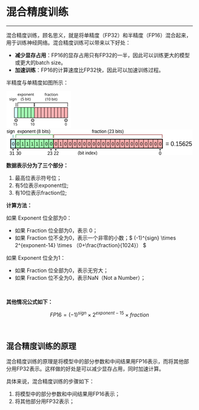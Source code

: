# 混合精度训练

---

混合精度训练，顾名思义，就是将单精度（FP32）和半精度（FP16）混合起来，用于训练神经网络。混合精度训练可以带来以下好处：

- **减少显存占用**：FP16的显存占用只有FP32的一半，因此可以训练更大的模型或更大的batch size。
- **加速训练**：FP16的计算速度比FP32快，因此可以加速训练过程。

半精度与单精度如图所示：


<img src='/NLP review/assets/float16.png' style="width: auto; height: 100px;">
<img src='/NLP review/assets/float32.png' style="width: auto; height: 70px;">

<br>

**数据表示分为了三个部分：**
1. 最高位表示符号位；
2. 有5位表示exponent位;
3. 有10位表示fraction位;


**计算方法：**

如果 Exponent 位全部为0：

- 如果 Fraction 位全部为0，表示 0；
- 如果 Fraction 位不全为0，表示一个非零的小数；$
(-1)^{sign} \times 2^{exponent-14} \times （0+\frac{fraction}{1024}）
$

如果 Exponent 位全为1：

- 如果 Fraction 位全部为0，表示无穷大；
- 如果 Fraction 位不全为0，表示NaN（Not a Number）；

<br>

**其他情况公式如下：**

$$
FP16 = (-1)^{sign} \times 2^{exponent-15} \times fraction
$$

<br>

## 混合精度训练的原理

混合精度训练的原理是将模型中的部分参数和中间结果用FP16表示，而将其他部分用FP32表示。这样做的好处是可以减少显存占用，同时加速计算。

具体来说，混合精度训练的步骤如下：

1. 将模型中的部分参数和中间结果用FP16表示；
2. 将其他部分用FP32表示；
